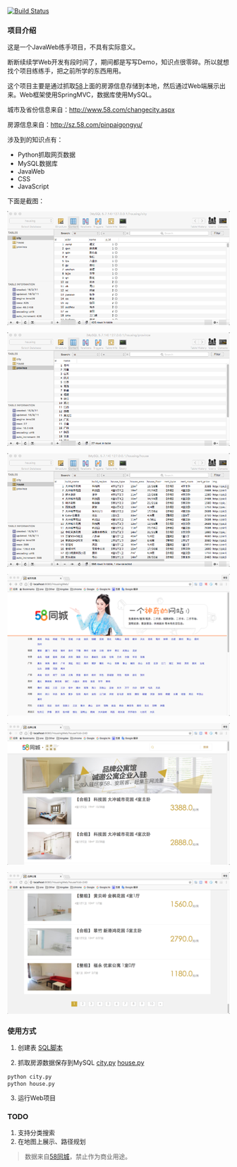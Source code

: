 [![Build Status](https://travis-ci.org/travis-ci/travis-web.svg?branch=master)](https://travis-ci.org/travis-ci/travis-web)

### 项目介绍

这是一个JavaWeb练手项目，不具有实际意义。

断断续续学Web开发有段时间了，期间都是写写Demo，知识点很零碎。所以就想找个项目练练手，把之前所学的东西用用。

这个项目主要是通过抓取[58](http://www.58.com)上面的房源信息存储到本地，然后通过Web端展示出来。Web框架使用SpringMVC，数据库使用MySQL。

城市及省份信息来自：http://www.58.com/changecity.aspx

房源信息来自：http://sz.58.com/pinpaigongyu/

涉及到的知识点有：
* Python抓取网页数据
* MySQL数据库
* JavaWeb
* CSS
* JavaScript

下面是截图：

![](/screenshot/db_1.png)

![](/screenshot/db_2.png)

![](/screenshot/db_3.png)

![](/screenshot/1.png)

![](/screenshot/2.png)

![](/screenshot/3.png)

### 使用方式

1. 创建表
  [SQL脚本](/env/db.sql)
  
2. 抓取房源数据保存到MySQL
  [city.py](/env/city.py)
  [house.py](/env/house.py)
  
  ```
  python city.py
  python house.py
  ```

3. 运行Web项目

### TODO

1. 支持分类搜索
2. 在地图上展示、路径规划

> 数据来自[58同城](http://sz.58.com/pinpaigongyu/)，禁止作为商业用途。
